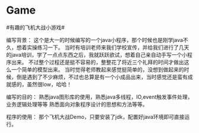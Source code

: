 # Game
#有趣的飞机大战小游戏#

编写背景：
这个是大一的时候编写的一个java小程序，那个时候也是刚学java不久，想着实操练习一下。
当时有培训老师来我们学校宣传，并给我们进行了几天的java培训，学了一点点东西之后，我就跃跃欲试，想着自己亲自动手写一个小程序出来。
不过整个过程还是挺不容易的，整整花了将近三个礼拜的时间才做出这么一个简单的模型出来。
当时觉得老师教起来感觉挺简单的，没想到做起来的时候，倒是遇到了不少麻烦，不过也总算是有一个小成品出来，当时感觉还是蛮有成就感的，虽然很low，哈哈！  

编写的目的：
熟悉java图形库的使用，熟悉java多线程，IO,event触发事件处理，业务逻辑处理等等
熟悉面向对象程序设计的思想和方法等等。

程序的使用： 
那个飞机大战Demo，只要安装了jdk，配置好java环境即可直接运行。


